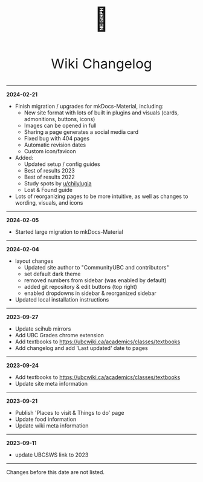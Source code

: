 # 

<p align="center" style="font-size:60px;">📝</p>
<p align="center" style="font-size:36px;">Wiki Changelog</p>

---

**2024-02-21**

- Finish migration / upgrades for mkDocs-Material, including:
    - New site format with lots of built in plugins and visuals (cards, admonitions, buttons, icons)
    - Images can be opened in full
    - Sharing a page generates a social media card
    - Fixed bug with 404 pages
    - Automatic revision dates
    - Custom icon/favicon
- Added:
    - Updated setup / config guides
    - Best of results 2023
    - Best of results 2022
    - Study spots by [u/chilylugia](https://www.reddit.com/user/chilylugia)
    - Lost & Found guide
- Lots of reorganizing pages to be more intuitive, as well as changes to wording, visuals, and icons

---

**2024-02-05**

- Started large migration to mkDocs-Material

---

**2024-02-04**

* layout changes
    - Updated site author to "CommunityUBC and contributors"
    - set default dark theme
    - removed numbers from sidebar (was enabled by default)
    - added git repository & edit buttons (top right)
    - enabled dropdowns in sidebar & reorganized sidebar
* Updated local installation instructions

---

**2023-09-27**

* Update scihub mirrors
* Add UBC Grades chrome extension
* Add textbooks to https://ubcwiki.ca/academics/classes/textbooks
* Add changelog and add 'Last updated' date to pages

---

**2023-09-24**

* Add textbooks to https://ubcwiki.ca/academics/classes/textbooks
* Update site meta information

---

**2023-09-21**

* Publish 'Places to visit & Things to do' page
* Update food information
* Update wiki meta information

---

**2023-09-11**

* update UBCSWS link to 2023

---

Changes before this date are not listed.